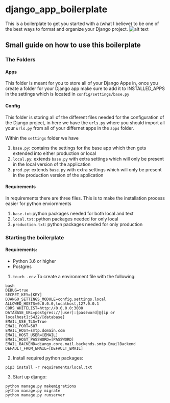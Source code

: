 # django_app_boilerplate
This is a boilerplate to get you started with a (what I believe) to be one of the best ways to format and organize your Django project.
![alt text](https://miro.medium.com/max/1400/1*KwSbyYyqaukruQVofd1HTQ.jpeg "Django")

## Small guide on how to use this boilerplate

### The Folders
#### Apps
This folder is meant for you to store all of your Django Apps in, once you create
a folder for your Django app make sure to add it to INSTALLED_APPS in the settings which is located in ```config/settings/base.py```

#### Config
This folder is storing all of the different files needed for the configuration of the Django project, in here we have the ```urls.py``` where you should import all your ```urls.py``` from all of your differnet apps in the ```apps``` folder.

Within the ```settings``` folder we have
1. ```base.py```: contains the settings for the base app which then gets extended into either production or local
2. ```local.py```: extends ```base.py``` with extra settings which will only be present in the local version of the application
3. ```prod.py```: extends ```base.py``` with extra settings which will only be present in the production version of the application

#### Requirements

In requirements there are three files. This is to make the installation process easier for python enviornments
1. ```base.txt```:python packages needed for both local and text
2. ```local.txt```: python packages needed for only local
3. ```production.txt```: python packages needed for only production


### Starting the boilerplate

#### Requirements:
* Python 3.6 or higher
* Postgres


1. ```touch .env``` To create a environment file with the following:
```
bash
DEBUG=true
SECRET_KEY=[KEY]
DJANGO_SETTINGS_MODULE=config.settings.local
ALLOWED_HOSTS=0.0.0.0,localhost,127.0.0.1
CORS_WHITELIST=http://0.0.0.0:3000
DATABASE_URL=postgres://[user]:[password]@[ip or localhost]:5432/[database]
EMAIL_USE_TLS=True
EMAIL_PORT=587
EMAIL_HOST=smtp.domain.com
EMAIL_HOST_USER=[EMAIL]
EMAIL_HOST_PASSWORD=[PASSWORD]
EMAIL_BACKEND=django.core.mail.backends.smtp.EmailBackend
DEFAULT_FROM_EMAIL=[DEFAULT_EMAIL]
```

2. Install required python packages:
```
pip3 install -r requirements/local.txt
```

3. Start up django:
```
python manage.py makemigrations
python manage.py migrate
python manage.py runserver
```
